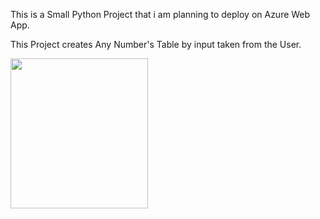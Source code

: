 This is a Small Python Project that i am planning to deploy on Azure Web App. 

This Project creates Any Number's Table by input taken from the User. 


<p>
    <img src="G:/VS Code/TablebyPython/TablesbyPythonScreenshot.PNG" width="220" height="240" />
</p>
